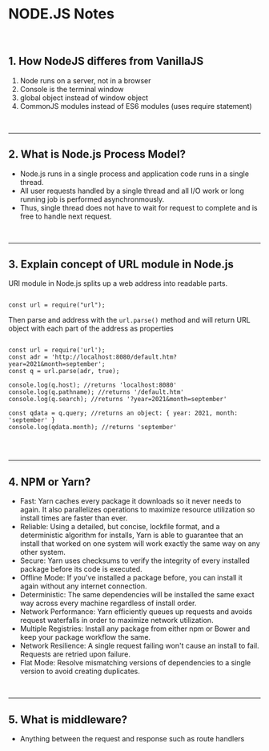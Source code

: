 # NODE.JS Notes
<br>

## 1. How NodeJS differes from VanillaJS
1. Node runs on a server, not in a browser
2. Console is the terminal window
3. global object instead of window object
4. CommonJS modules instead of ES6 modules (uses require statement)
<br>
<hr>

## 2. What is Node.js Process Model?
- Node.js runs in a single process and application code runs in a single thread.
- All user requests handled by a single thread and all I/O work or long running job
is performed asynchronmously.
- Thus, single thread does not have to wait for request to complete and is free to handle next request.
<br>
<hr>

## 3. Explain concept of URL module in Node.js
URl module in Node.js splits up a web address into readable parts. 

```

const url = require("url");

```

Then parse and address with the `url.parse()` method and will return URL object with each part of the address as properties

```

const url = require('url');
const adr = 'http://localhost:8080/default.htm?year=2021&month=september';
const q = url.parse(adr, true);

console.log(q.host); //returns 'localhost:8080'
console.log(q.pathname); //returns '/default.htm'
console.log(q.search); //returns '?year=2021&month=september'

const qdata = q.query; //returns an object: { year: 2021, month: 'september' }
console.log(qdata.month); //returns 'september'


```

<br>
<hr>

## 4. NPM or Yarn?
- Fast: Yarn caches every package it downloads so it never needs to again. It also parallelizes operations to maximize resource utilization so install times are faster than ever.
- Reliable: Using a detailed, but concise, lockfile format, and a deterministic algorithm for installs, Yarn is able to guarantee that an install that worked on one system will work exactly the same way on any other system.
- Secure: Yarn uses checksums to verify the integrity of every installed package before its code is executed.
- Offline Mode: If you've installed a package before, you can install it again without any internet connection.
- Deterministic: The same dependencies will be installed the same exact way across every machine regardless of install order.
- Network Performance: Yarn efficiently queues up requests and avoids request waterfalls in order to maximize network utilization.
- Multiple Registries: Install any package from either npm or Bower and keep your package workflow the same.
- Network Resilience: A single request failing won't cause an install to fail. Requests are retried upon failure.
- Flat Mode: Resolve mismatching versions of dependencies to a single version to avoid creating duplicates.


<br>
<hr>

## 5. What is middleware?
- Anything between the request and response such as route handlers
